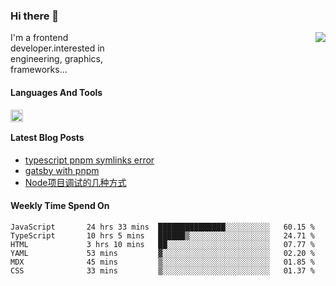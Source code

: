 <!--
**zhaohuanyuu/zhaohuanyuu** is a ✨ _special_ ✨ repository because its `README.md` (this file) appears on your GitHub profile.
-->

### Hi there 👋

<picture>
  <source media="(prefers-color-scheme: dark)" srcset="https://github-readme-stats.vercel.app/api?username=zhaohuanyuu&count_private=true&show_icons=true&theme=city_lights&hide_title=true">
  <img align="right" src="https://github-readme-stats.vercel.app/api?username=zhaohuanyuu&count_private=true&show_icons=true&hide_title=true">
</picture>

<p align="left" style="width:40%">I'm a frontend developer.interested in engineering, graphics, frameworks...</p>

#### Languages And Tools

<img align="left" height="20" src="https://skillicons.dev/icons?i=js,ts,nodejs,react,vue,gatsby,materialui,graphql,nestjs,electron,flutter" />

</br>

#### Latest Blog Posts
<!-- BLOG-POST-LIST:START -->
- [typescript pnpm symlinks error](https://zhy.gatsbyjs.io/blog/ts-pnpm)
- [gatsby with pnpm](https://zhy.gatsbyjs.io/blog/gatsby-pnpm)
- [Node项目调试的几种方式](https://zhy.gatsbyjs.io/blog/node-debug)
<!-- BLOG-POST-LIST:END -->

#### Weekly Time Spend On
<!--START_SECTION:waka-->

```text
JavaScript       24 hrs 33 mins  ███████████████░░░░░░░░░░   60.15 %
TypeScript       10 hrs 5 mins   ██████▒░░░░░░░░░░░░░░░░░░   24.71 %
HTML             3 hrs 10 mins   ██░░░░░░░░░░░░░░░░░░░░░░░   07.77 %
YAML             53 mins         ▓░░░░░░░░░░░░░░░░░░░░░░░░   02.20 %
MDX              45 mins         ▒░░░░░░░░░░░░░░░░░░░░░░░░   01.85 %
CSS              33 mins         ▒░░░░░░░░░░░░░░░░░░░░░░░░   01.37 %
```

<!--END_SECTION:waka-->
